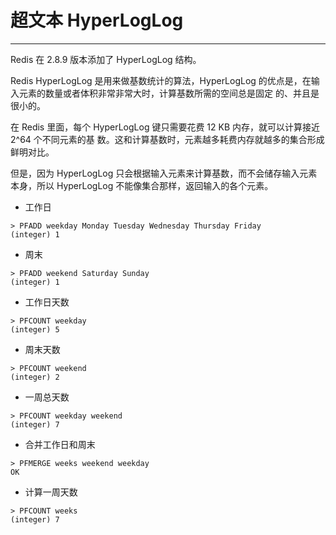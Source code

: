 # 超文本 HyperLogLog

---

Redis 在 2.8.9 版本添加了 HyperLogLog 结构。

Redis HyperLogLog 是用来做基数统计的算法，HyperLogLog 的优点是，在输入元素的数量或者体积非常非常大时，计算基数所需的空间总是固定 的、并且是很小的。

在 Redis 里面，每个 HyperLogLog 键只需要花费 12 KB 内存，就可以计算接近 2^64 个不同元素的基 数。这和计算基数时，元素越多耗费内存就越多的集合形成鲜明对比。

但是，因为 HyperLogLog 只会根据输入元素来计算基数，而不会储存输入元素本身，所以 HyperLogLog 不能像集合那样，返回输入的各个元素。

* 工作日

```Redis
> PFADD weekday Monday Tuesday Wednesday Thursday Friday
(integer) 1
```

* 周末

```
> PFADD weekend Saturday Sunday
(integer) 1
```

* 工作日天数

```Redis
> PFCOUNT weekday
(integer) 5
```

* 周末天数

```Redis
> PFCOUNT weekend
(integer) 2
```

* 一周总天数

```Redis
> PFCOUNT weekday weekend
(integer) 7
```

* 合并工作日和周末

```Redis
> PFMERGE weeks weekend weekday
OK
```

* 计算一周天数

```Redis
> PFCOUNT weeks
(integer) 7
```



